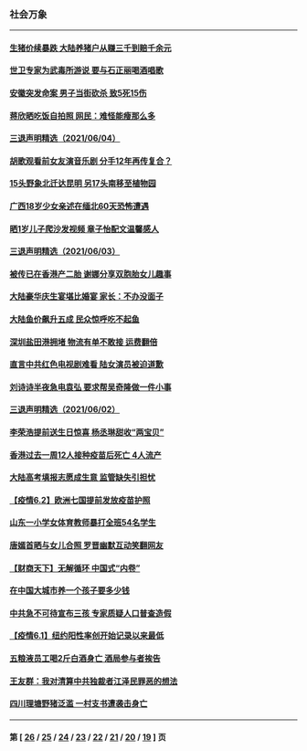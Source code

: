 ### 社会万象
---
#### [生猪价续暴跌 大陆养猪户从赚三千到赔千余元](../../pages/ncid282/n13002887.md) 
#### [世卫专家为武毒所游说 要与石正丽喝酒唱歌](../../pages/ncid282/n13001760.md) 
#### [安徽突发命案 男子当街砍杀 致5死15伤](../../pages/ncid282/n13001501.md) 
#### [蒋欣晒吃饭自拍照 网民：难怪能瘦那么多](../../pages/ncid282/n13000154.md) 
#### [三退声明精选（2021/06/04）](../../pages/ncid282/n13000300.md) 
#### [胡歌观看前女友演音乐剧 分手12年再传复合？](../../pages/ncid282/n12999803.md) 
#### [15头野象北迁达昆明 另17头南移至植物园](../../pages/ncid282/n12998797.md) 
#### [广西18岁少女亲述在缅北60天恐怖遭遇](../../pages/ncid282/n12998300.md) 
#### [晒1岁儿子爬沙发视频 章子怡配文温馨感人](../../pages/ncid282/n12997444.md) 
#### [三退声明精选（2021/06/03）](../../pages/ncid282/n12997763.md) 
#### [被传已在香港产二胎 谢娜分享双胞胎女儿趣事](../../pages/ncid282/n12997227.md) 
#### [大陆豪华庆生宴堪比婚宴 家长：不办没面子](../../pages/ncid282/n12995494.md) 
#### [大陆鱼价飙升五成 民众惊呼吃不起鱼](../../pages/ncid282/n12995757.md) 
#### [深圳盐田港拥堵 物流有单不敢接 运费翻倍](../../pages/ncid282/n12994923.md) 
#### [直言中共红色电视剧难看 陆女演员被迫道歉](../../pages/ncid282/n12995534.md) 
#### [刘诗诗半夜急电袁弘 要求帮吴奇隆做一件小事](../../pages/ncid282/n12994441.md) 
#### [三退声明精选（2021/06/02）](../../pages/ncid282/n12994891.md) 
#### [李荣浩提前送生日惊喜 杨丞琳甜收“两宝贝”](../../pages/ncid282/n12994297.md) 
#### [香港过去一周12人接种疫苗后死亡 4人流产](../../pages/ncid282/n12994014.md) 
#### [大陆高考填报志愿成生意 监管缺失引担忧](../../pages/ncid282/n12993411.md) 
#### [【疫情6.2】欧洲七国提前发放疫苗护照](../../pages/ncid282/n12993230.md) 
#### [山东一小学女体育教师暴打全班54名学生](../../pages/ncid282/n12993331.md) 
#### [唐嫣首晒与女儿合照 罗晋幽默互动笑翻网友](../../pages/ncid282/n12992096.md) 
#### [【财商天下】无解循环 中国式“内卷”](../../pages/ncid282/n12992154.md) 
#### [在中国大城市养一个孩子要多少钱](../../pages/ncid282/n12991936.md) 
#### [中共急不可待宣布三孩 专家质疑人口普查造假](../../pages/ncid282/n12991220.md) 
#### [【疫情6.1】纽约阳性率创开始记录以来最低](../../pages/ncid282/n12990786.md) 
#### [五粮液员工喝2斤白酒身亡 酒局参与者挨告](../../pages/ncid282/n12990724.md) 
#### [王友群：我对清算中共独裁者江泽民罪恶的想法](../../pages/ncid282/n12990272.md) 
#### [四川理塘野猪泛滥 一村支书遭袭击身亡](../../pages/ncid282/n12989524.md) 

---
#### 第 [ [26](./26.md) / [25](./25.md) / [24](./24.md) / [23](./23.md) / [22](./22.md) / [21](./21.md) / [20](./20.md) / [19](./19.md) ] 页
